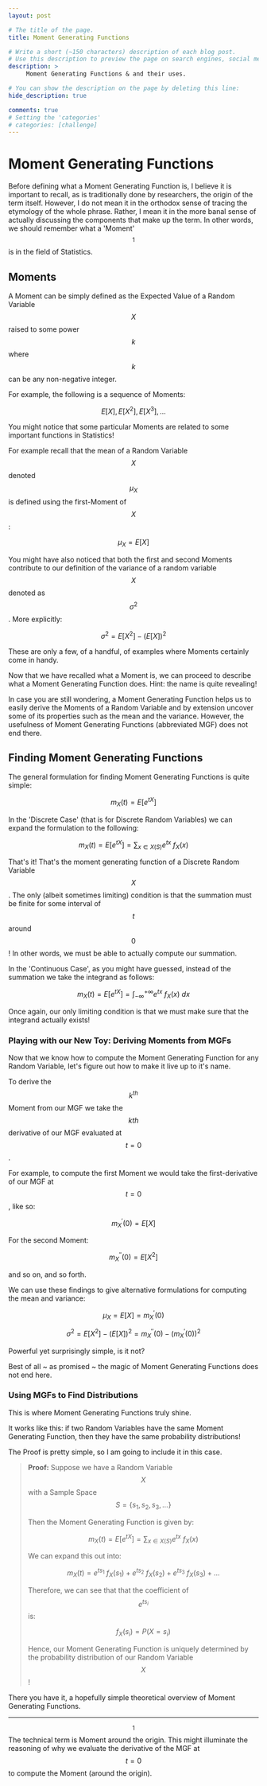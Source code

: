 ```yaml
---
layout: post

# The title of the page.
title: Moment Generating Functions

# Write a short (~150 characters) description of each blog post.
# Use this description to preview the page on search engines, social media, etc.
description: >
     Moment Generating Functions & and their uses.

# You can show the description on the page by deleting this line:
hide_description: true

comments: true
# Setting the 'categories'
# categories: [challenge]
---
```


# Moment Generating Functions

Before defining what a Moment Generating Function is, I believe it is important to recall, as is traditionally done by researchers, the origin of the term itself. However, I do not mean it in the orthodox sense of tracing the etymology of the whole phrase. Rather, I mean it in the more banal sense of actually discussing the components that make up the term. In other words, we should remember what a 'Moment'$$^1$$ is in the field of Statistics.

## Moments

A Moment can be simply defined as the Expected Value of a Random Variable $$X$$ raised to some power $$k$$ where $$k$$ can be any non-negative integer.

For example, the following is a sequence of Moments:

$$E[X], E[X^2], E[X^3], ...$$

You might notice that some particular Moments are related to some important functions in Statistics!

For example recall that the mean of a Random Variable $$X$$ denoted $$\mu_X$$ is defined using the first-Moment of $$X$$:

$$\mu_X = E[X]$$

You might have also noticed that both the first and second Moments contribute to our definition of the variance of a random variable $$X$$ denoted as $$\sigma^2$$. More explicitly:

$$\sigma^2 = E[X^2] - (E[X])^2$$

These are only a few, of a handful, of examples where Moments certainly come in handy.

Now that we have recalled what a Moment is, we can proceed to describe what a Moment Generating Function does. Hint: the name is quite revealing!

In case you are still wondering, a Moment Generating Function helps us to easily derive the Moments of a Random Variable and by extension uncover some of its properties such as the mean and the variance. However, the usefulness of Moment Generating Functions (abbreviated MGF) does not end there.

## Finding Moment Generating Functions

The general formulation for finding Moment Generating Functions is quite simple:

$$m_X(t) = E[e^{tX}]$$

In the 'Discrete Case' (that is for Discrete Random Variables) we can expand the formulation to the following:

$$m_X(t) = E[e^{tX}] = \displaystyle\sum_{x\in X(S)}{e^{tx}\ f_X(x)}$$

That's it! That's the moment generating function of a Discrete Random Variable $$X$$. The only (albeit sometimes limiting) condition is that the summation must be finite for some interval of $$t$$ around $$0$$! In other words, we must be able to actually compute our summation.

In the 'Continuous Case', as you might have guessed, instead of the summation we take the integrand as follows:

$$m_X(t) = E[e^{tX}] = \displaystyle\int_{-\infty}^{+\infty}{e^{tx}\ f_X(x)\ dx}$$

Once again, our only limiting condition is that we must make sure that the integrand actually exists!

### Playing with our New Toy: Deriving Moments from MGFs

Now that we know how to compute the Moment Generating Function for any Random Variable, let's figure out how to make it live up to it's name.

To derive the $$k^{th}$$ Moment from our MGF we take the $$k{th}$$ derivative of our MGF evaluated at $$t=0$$.

For example, to compute the first Moment we would take the first-derivative of our MGF at $$t=0$$, like so:

$$m^{\prime}_X(0)=E[X]$$

For the second Moment:

$$m^{\prime\prime}_X(0)=E[X^2]$$

and so on, and so forth.

We can use these findings to give alternative formulations for computing the mean and variance:

$$\mu_X = E[X] = m^{\prime}_X(0)$$

$$\sigma^2 = E[X^2] - (E[X])^2 = m^{\prime\prime}_X(0) - (m^{\prime}_X(0))^2$$

Powerful yet surprisingly simple, is it not?

Best of all ~ as promised ~ the magic of Moment Generating Functions does not end here.

### Using MGFs to Find Distributions

This is where Moment Generating Functions truly shine.

It works like this: if two Random Variables have the same Moment Generating Function, then they have the same probability distributions!

The Proof is pretty simple, so I am going to include it in this case.

> **Proof:**
> Suppose we have a Random Variable $$X$$ with a Sample Space $$S = \{s_1, s_2, s_3, ...\}$$
>
> Then the Moment Generating Function is given by:
>
> $$m_X(t) = E[e^{tX}] = \displaystyle\sum_{x\in X(S)}{e^{tx}\ f_X(x)}$$
>
> We can expand this out into:
>
> $$m_X(t) = e^{ts_1}\ f_X(s_1) + e^{ts_2}\ f_X(s_2) + e^{ts_3}\ f_X(s_3) + ... $$
>
> Therefore, we can see that that the coefficient of $$e^{ts_i}$$ is:
>
> $$f_X(s_i)=P(X=s_i)$$
>
> Hence, our Moment Generating Function is uniquely determined by the probability distribution of our Random Variable $$X$$!

There you have it, a hopefully simple theoretical overview of Moment Generating Functions.

---
$$^1$$The technical term is Moment around the origin. This might illuminate the reasoning of why we evaluate the derivative of the MGF at $$t = 0$$ to compute the Moment (around the origin).
